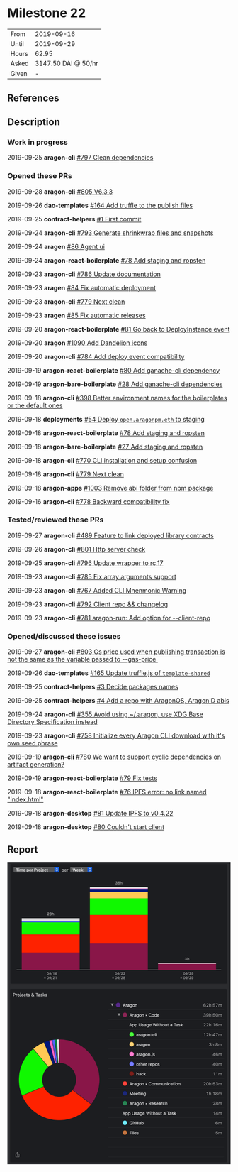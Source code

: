 # Milestone 22

|       |                     |
| ----- | ------------------- |
| From  | 2019-09-16          |
| Until | 2019-09-29          |
| Hours | 62.95               |
| Asked | 3147.50 DAI @ 50/hr |
| Given | -                   |

## References

## Description

### Work in progress

2019-09-25 **aragon-cli** [#797 Clean dependencies](https://github.com/aragon/aragon-cli/pull/797)

### Opened these PRs

2019-09-28 **aragon-cli** [#805 V6.3.3](https://github.com/aragon/aragon-cli/pull/805)

2019-09-26 **dao-templates** [#164 Add truffle to the publish files](https://github.com/aragon/dao-templates/pull/164)

2019-09-25 **contract-helpers** [#1 First commit](https://github.com/aragon/contract-helpers/pull/1)

2019-09-24 **aragon-cli** [#793 Generate shrinkwrap files and snapshots](https://github.com/aragon/aragon-cli/pull/793)

2019-09-24 **aragen** [#86 Agent ui](https://github.com/aragon/aragen/pull/86)

2019-09-24 **aragon-react-boilerplate** [#78 Add staging and ropsten](https://github.com/aragon/aragon-react-boilerplate/pull/78)

2019-09-23 **aragon-cli** [#786 Update documentation](https://github.com/aragon/aragon-cli/pull/786)

2019-09-23 **aragen** [#84 Fix automatic deployment](https://github.com/aragon/aragen/pull/84)

2019-09-23 **aragon-cli** [#779 Next clean](https://github.com/aragon/aragon-cli/pull/779)

2019-09-23 **aragen** [#85 Fix automatic releases](https://github.com/aragon/aragen/pull/85)

2019-09-20 **aragon-react-boilerplate** [#81 Go back to DeployInstance event](https://github.com/aragon/aragon-react-boilerplate/pull/81)

2019-09-20 **aragon** [#1090 Add Dandelion icons](https://github.com/aragon/aragon/pull/1090)

2019-09-20 **aragon-cli** [#784 Add deploy event compatibility](https://github.com/aragon/aragon-cli/pull/784)

2019-09-19 **aragon-react-boilerplate** [#80 Add ganache-cli dependency](https://github.com/aragon/aragon-react-boilerplate/pull/80)

2019-09-19 **aragon-bare-boilerplate** [#28 Add ganache-cli dependencies](https://github.com/aragon/aragon-bare-boilerplate/pull/28)

2019-09-18 **aragon-cli** [#398 Better environment names for the boilerplates or the default ones](https://github.com/aragon/aragon-cli/issues/398)

2019-09-18 **deployments** [#54 Deploy `open.aragonpm.eth` to staging](https://github.com/aragon/deployments/issues/54)

2019-09-18 **aragon-react-boilerplate** [#78 Add staging and ropsten](https://github.com/aragon/aragon-react-boilerplate/pull/78)

2019-09-18 **aragon-bare-boilerplate** [#27 Add staging and ropsten](https://github.com/aragon/aragon-bare-boilerplate/pull/27)

2019-09-18 **aragon-cli** [#770 CLI installation and setup confusion](https://github.com/aragon/aragon-cli/issues/770)

2019-09-18 **aragon-cli** [#779 Next clean](https://github.com/aragon/aragon-cli/pull/779)

2019-09-18 **aragon-apps** [#1003 Remove abi folder from npm package](https://github.com/aragon/aragon-apps/issues/1003)

2019-09-16 **aragon-cli** [#778 Backward compatibility fix](https://github.com/aragon/aragon-cli/pull/778)

### Tested/reviewed these PRs

2019-09-27 **aragon-cli** [#489 Feature to link deployed library contracts](https://github.com/aragon/aragon-cli/pull/489)

2019-09-26 **aragon-cli** [#801 Http server check](https://github.com/aragon/aragon-cli/pull/801)

2019-09-25 **aragon-cli** [#796 Update wrapper to rc.17](https://github.com/aragon/aragon-cli/pull/796)

2019-09-23 **aragon-cli** [#785 Fix array arguments support](https://github.com/aragon/aragon-cli/pull/785)

2019-09-23 **aragon-cli** [#767 Added CLI Mnenmonic Warning](https://github.com/aragon/aragon-cli/pull/767)

2019-09-23 **aragon-cli** [#792 Client repo && changelog](https://github.com/aragon/aragon-cli/pull/792)

2019-09-23 **aragon-cli** [#781 aragon-run: Add option for --client-repo](https://github.com/aragon/aragon-cli/pull/781)

### Opened/discussed these issues

2019-09-27 **aragon-cli** [#803 Gs price used when publishing transaction is not the same as the variable passed to --gas-price ](https://github.com/aragon/aragon-cli/issues/803)

2019-09-26 **dao-templates** [#165 Update truffle.js of `template-shared`](https://github.com/aragon/dao-templates/issues/165)

2019-09-25 **contract-helpers** [#3 Decide packages names](https://github.com/aragon/contract-helpers/issues/3)

2019-09-25 **contract-helpers** [#4 Add a repo with AragonOS, AragonID abis](https://github.com/aragon/contract-helpers/issues/4)

2019-09-24 **aragon-cli** [#355 Avoid using ~/.aragon, use XDG Base Directory Specification instead](https://github.com/aragon/aragon-cli/issues/355)

2019-09-23 **aragon-cli** [#758 Initialize every Aragon CLI download with it's own seed phrase](https://github.com/aragon/aragon-cli/issues/758)

2019-09-19 **aragon-cli** [#780 We want to support cyclic dependencies on artifact generation?](https://github.com/aragon/aragon-cli/issues/780)

2019-09-19 **aragon-react-boilerplate** [#79 Fix tests](https://github.com/aragon/aragon-react-boilerplate/issues/79)

2019-09-18 **aragon-react-boilerplate** [#76 IPFS error: no link named "index.html"](https://github.com/aragon/aragon-react-boilerplate/issues/76)

2019-09-18 **aragon-desktop** [#81 Update IPFS to v0.4.22](https://github.com/aragon/aragon-desktop/issues/81)

2019-09-18 **aragon-desktop** [#80 Couldn't start client](https://github.com/aragon/aragon-desktop/issues/80)

## Report

![Time-tracking report](assets/milestone22-timing-report.png)
